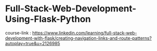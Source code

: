 # Full-Stack-Web-Development-Using-Flask-Python

course-link : https://www.linkedin.com/learning/full-stack-web-development-with-flask/creating-navigation-links-and-route-patterns?autoplay=true&u=2126985
